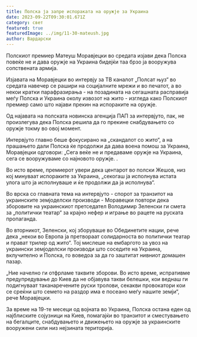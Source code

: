 ```yaml
---
title: Полска ја запре испораката на оружје за Украина
date: 2023-09-22T09:30:01.671Z
category: свет
featured: true
featuredImage: ../img/11-30-mateush.jpg
author: Вардарски
---
```

Полскиот премиер Матеуш Моравјецки во средата изјави дека Полска повеќе не и дава оружје на Украина бидејќи таа брзо ја вооружува сопствената армија.

Изјавата на Моравјецки во интервју за ТВ каналот „Полсат њуз“ во средата навечер се рашири на социјалните мрежи и во печатот, а во некои кратки парафразирања - на позадината на сегашната расправија меѓу Полска и Украина околу извозот на жито - изгледа како Полскиот премиер само што најави прекин на испораките на оружје.

Од најавата на полската новинска агенција ПАП за интервјуто, пак, не произлегува дека Полска решила да го прекине снабдувањето со оружје токму во овој момент.

Интервјуто главно беше фокусирано на „скандалот со жито“, а на прашањето дали Полска ќе продолжи да дава воена помош за Украина, Моравјецки одговори: „Сега веќе не и предаваме оружје на Украина, сега се вооружуваме со најновото оружје. .

Во исто време, премиерот увери дека центарот во полски Жешов, низ кој минуваат испораките за Украина, „секогаш ја исполнува истата улога што ја исполнуваше и ќе продолжи да ја исполнува“.

Во врска со главната тема на интервјуто - спорот за транзитот на украинските земјоделски производи - Моравецки повтори дека зборовите на украинскиот претседател Володимир Зеленски ги смета за „политички театар“ за крајно нефер и играње во рацете на руската пропаганда.

Во вторникот, Зеленски, кој зборуваше во Обединетите нации, рече дека „некои во Европа ја претвораат солидарноста во политички театар и прават трилер од жито“. Тој мислеше на ембаргото за увоз на украински земјоделски производи што соседите на Украина, вклучително и Полска, го воведоа за да го заштитат нивниот домашен пазар.

„Ние начелно ги отфрламе таквите зборови. Во исто време, испративме предупредување до Киев да не објавува такви белешки, кои веднаш ги подигнуваат таканаречените руски тролови, секакви провокатори кои се среќни што семето на раздор има е посеано меѓу нашите земји“, рече Моравјецки.

За време на 19-те месеци од војната во Украина, Полска остана еден од најблиските сојузници на Киев, помагајќи во транзитот и сместувањето на бегалците, снабдувањето и движењето на оружје за украинските вооружени сили низ нејзината територија.